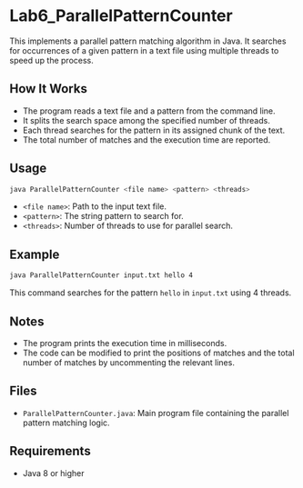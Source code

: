 # Lab6_ParallelPatternCounter

This implements a parallel pattern matching algorithm in Java. It searches for occurrences of a given pattern in a text file using multiple threads to speed up the process.

## How It Works

- The program reads a text file and a pattern from the command line.
- It splits the search space among the specified number of threads.
- Each thread searches for the pattern in its assigned chunk of the text.
- The total number of matches and the execution time are reported.

## Usage

```sh
java ParallelPatternCounter <file name> <pattern> <threads>
```

- `<file name>`: Path to the input text file.
- `<pattern>`: The string pattern to search for.
- `<threads>`: Number of threads to use for parallel search.

## Example

```sh
java ParallelPatternCounter input.txt hello 4
```

This command searches for the pattern `hello` in `input.txt` using 4 threads.

## Notes

- The program prints the execution time in milliseconds.
- The code can be modified to print the positions of matches and the total number of matches by uncommenting the relevant lines.

## Files

- `ParallelPatternCounter.java`: Main program file containing the parallel pattern matching logic.

## Requirements

- Java 8 or higher
